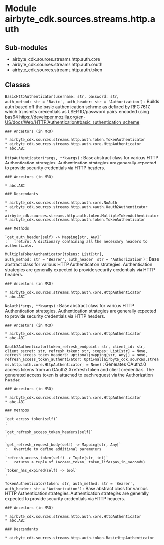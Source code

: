 Module airbyte_cdk.sources.streams.http.auth
============================================

Sub-modules
-----------
* airbyte_cdk.sources.streams.http.auth.core
* airbyte_cdk.sources.streams.http.auth.oauth
* airbyte_cdk.sources.streams.http.auth.token

Classes
-------

`BasicHttpAuthenticator(username: str, password: str, auth_method: str = 'Basic', auth_header: str = 'Authorization')`
:   Builds auth based off the basic authentication scheme as defined by RFC 7617, which transmits credentials as USER ID/password pairs, encoded using bas64
    https://developer.mozilla.org/en-US/docs/Web/HTTP/Authentication#basic_authentication_scheme

    ### Ancestors (in MRO)

    * airbyte_cdk.sources.streams.http.auth.token.TokenAuthenticator
    * airbyte_cdk.sources.streams.http.auth.core.HttpAuthenticator
    * abc.ABC

`HttpAuthenticator(*args, **kwargs)`
:   Base abstract class for various HTTP Authentication strategies. Authentication strategies are generally
    expected to provide security credentials via HTTP headers.

    ### Ancestors (in MRO)

    * abc.ABC

    ### Descendants

    * airbyte_cdk.sources.streams.http.auth.core.NoAuth
    * airbyte_cdk.sources.streams.http.auth.oauth.Oauth2Authenticator
    * airbyte_cdk.sources.streams.http.auth.token.MultipleTokenAuthenticator
    * airbyte_cdk.sources.streams.http.auth.token.TokenAuthenticator

    ### Methods

    `get_auth_header(self) ‑> Mapping[str, Any]`
    :   :return: A dictionary containing all the necessary headers to authenticate.

`MultipleTokenAuthenticator(tokens: List[str], auth_method: str = 'Bearer', auth_header: str = 'Authorization')`
:   Base abstract class for various HTTP Authentication strategies. Authentication strategies are generally
    expected to provide security credentials via HTTP headers.

    ### Ancestors (in MRO)

    * airbyte_cdk.sources.streams.http.auth.core.HttpAuthenticator
    * abc.ABC

`NoAuth(*args, **kwargs)`
:   Base abstract class for various HTTP Authentication strategies. Authentication strategies are generally
    expected to provide security credentials via HTTP headers.

    ### Ancestors (in MRO)

    * airbyte_cdk.sources.streams.http.auth.core.HttpAuthenticator
    * abc.ABC

`Oauth2Authenticator(token_refresh_endpoint: str, client_id: str, client_secret: str, refresh_token: str, scopes: List[str] = None, refresh_access_token_headers: Optional[Mapping[str, Any]] = None, refresh_access_token_authenticator: Optional[airbyte_cdk.sources.streams.http.auth.core.HttpAuthenticator] = None)`
:   Generates OAuth2.0 access tokens from an OAuth2.0 refresh token and client credentials.
    The generated access token is attached to each request via the Authorization header.

    ### Ancestors (in MRO)

    * airbyte_cdk.sources.streams.http.auth.core.HttpAuthenticator
    * abc.ABC

    ### Methods

    `get_access_token(self)`
    :

    `get_refresh_access_token_headers(self)`
    :

    `get_refresh_request_body(self) ‑> Mapping[str, Any]`
    :   Override to define additional parameters

    `refresh_access_token(self) ‑> Tuple[str, int]`
    :   returns a tuple of (access_token, token_lifespan_in_seconds)

    `token_has_expired(self) ‑> bool`
    :

`TokenAuthenticator(token: str, auth_method: str = 'Bearer', auth_header: str = 'Authorization')`
:   Base abstract class for various HTTP Authentication strategies. Authentication strategies are generally
    expected to provide security credentials via HTTP headers.

    ### Ancestors (in MRO)

    * airbyte_cdk.sources.streams.http.auth.core.HttpAuthenticator
    * abc.ABC

    ### Descendants

    * airbyte_cdk.sources.streams.http.auth.token.BasicHttpAuthenticator